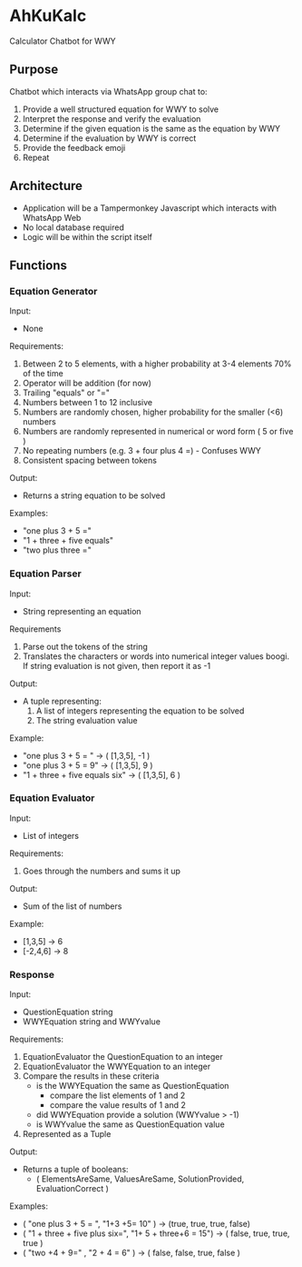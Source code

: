 # AhKuKalc
 Calculator Chatbot for WWY

## Purpose
Chatbot which interacts via WhatsApp group chat to:
1. Provide a well structured equation for WWY to solve
2. Interpret the response and verify the evaluation
3. Determine if the given equation is the same as the equation by WWY
4. Determine if the evaluation by WWY is correct
5. Provide the feedback emoji
6. Repeat

## Architecture
* Application will be a Tampermonkey Javascript which interacts with WhatsApp Web
* No local database required
* Logic will be within the script itself

## Functions

### Equation Generator
Input: 
* None

Requirements:
1. Between 2 to 5 elements, with a higher probability at 3-4 elements 70% of the time
2. Operator will be addition (for now)
3. Trailing "equals" or "="
4. Numbers between 1 to 12 inclusive
5. Numbers are randomly chosen, higher probability for the smaller (<6) numbers
6. Numbers are randomly represented in numerical or word form ( 5 or five )
7. No repeating numbers (e.g. 3 + four plus 4 =) - Confuses WWY
8. Consistent spacing between tokens

Output:
* Returns a string equation to be solved

Examples:
* "one plus 3 + 5 ="
* "1 + three + five equals"
* "two plus three ="

### Equation Parser
Input:
* String representing an equation 

Requirements
1. Parse out the tokens of the string
2. Translates the characters or words into numerical integer values
boogi. If string evaluation is not given, then report it as -1

Output:
* A tuple representing:
  1. A list of integers representing the equation to be solved
  2. The string evaluation value 

Example:
* "one plus 3 + 5 = " -> ( [1,3,5], -1 )
* "one plus 3 + 5 = 9" -> ( [1,3,5], 9 )
* "1 + three + five equals six" -> ( [1,3,5], 6 )


### Equation Evaluator

Input:
* List of integers

Requirements:
1. Goes through the numbers and sums it up

Output:
* Sum of the list of numbers

Example:
* [1,3,5] -> 6
* [-2,4,6] -> 8

### Response 

Input:
* QuestionEquation string
* WWYEquation string and WWYvalue

Requirements:
1. EquationEvaluator the QuestionEquation to an integer
2. EquationEvaluator the WWYEquation to an integer
3. Compare the results in these criteria
   * is the WWYEquation the same as QuestionEquation
      * compare the list elements of 1 and 2
      * compare the value results of 1 and 2
   * did WWYEquation provide a solution (WWYvalue > -1)
   * is WWYvalue the same as QuestionEquation value
4. Represented as a Tuple

Output:
* Returns a tuple of booleans:
   * ( ElementsAreSame, ValuesAreSame, SolutionProvided, EvaluationCorrect )

Examples:
* ( "one plus 3 + 5 = ", "1+3 +5= 10" ) -> (true, true, true, false)
* ( "1 + three + five plus six=", "1+ 5 + three+6 = 15") -> ( false, true, true, true )
* ( "two +4 + 9=" , "2 + 4 = 6" ) -> ( false, false, true, false ) 
